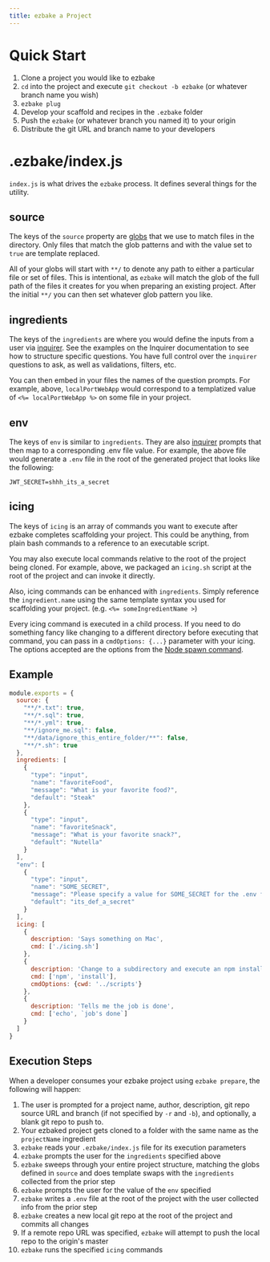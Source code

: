 ```yaml
---
title: ezbake a Project
---
```


# Quick Start

1. Clone a project you would like to ezbake
1. `cd` into the project and execute `git checkout -b ezbake` (or whatever branch name you wish)
1. `ezbake plug`
1. Develop your scaffold and recipes in the `.ezbake` folder
1. Push the `ezbake` (or whatever branch you named it) to your origin
1. Distribute the git URL and branch name to your developers

# .ezbake/index.js

`index.js` is what drives the `ezbake` process. It defines several things for the utility.

## source

The keys of the `source` property are [globs](https://www.npmjs.com/package/minimatch) that we use to match files in the directory. Only files that match the glob patterns and with the value set to `true` are template replaced.

All of your globs will start with `**/` to denote any path to either a particular file or set of files.  This is intentional, as `ezbake` will match the glob of the full path of the files it creates for you when preparing an existing project.  After the initial `**/` you can then set whatever glob pattern you like.

## ingredients

The keys of the `ingredients` are where you would define the inputs from a user via [inquirer](https://www.npmjs.com/package/inquirer).  See the examples on the Inquirer documentation to see how to structure specific questions.  You have full control over the `inquirer` questions to ask, as well as validations, filters, etc.

You can then embed in your files the names of the question prompts.  For example, above, `localPortWebApp` would correspond to a templatized value of `<%= localPortWebApp %>` on some file in your project.

## env

The keys of `env` is similar to `ingredients`. They are also [inquirer](https://www.npmjs.com/package/inquirer) prompts that then map to a corresponding .env file value.  For example, the above file would generate a `.env` file in the root of the generated project that looks like the following:

```
JWT_SECRET=shhh_its_a_secret
```

## icing

The keys of `icing` is an array of commands you want to execute after ezbake completes scaffolding your project. This could be anything, from plain bash commands to a reference to an executable script.

You may also execute local commands relative to the root of the project being cloned. For example, above, we packaged an `icing.sh` script at the root of the project and can invoke it directly.

Also, icing commands can be enhanced with `ingredients`. Simply reference the `ingredient.name` using the same template syntax you used for scaffolding your project. (e.g. `<%= someIngredientName >`)

Every icing command is executed in a child process. If you need to do something fancy like changing to a different directory before executing that command, you can pass in a `cmdOptions: {...}` parameter with your icing. The options accepted are the options from the [Node spawn command](https://nodejs.org/api/child_process.html#child_process_child_process_spawn_command_args_options).

## Example

```js
module.exports = {
  source: {
    "**/*.txt": true,
    "**/*.sql": true,
    "**/*.yml": true,
    "**/ignore_me.sql": false,
    "**/data/ignore_this_entire_folder/**": false,
    "**/*.sh": true
  },
  ingredients: [
    {
      "type": "input",
      "name": "favoriteFood",
      "message": "What is your favorite food?",
      "default": "Steak"
    },
    {
      "type": "input",
      "name": "favoriteSnack",
      "message": "What is your favorite snack?",
      "default": "Nutella"
    }
  ],
  "env": [
    {
      "type": "input",
      "name": "SOME_SECRET",
      "message": "Please specify a value for SOME_SECRET for the .env file",
      "default": "its_def_a_secret"
    }
  ],
  icing: [
    {
      description: 'Says something on Mac',
      cmd: ['./icing.sh']
    },
    {
      description: 'Change to a subdirectory and execute an npm install',
      cmd: ['npm', 'install'],
      cmdOptions: {cwd: '../scripts'}
    },
    {
      description: 'Tells me the job is done',
      cmd: ['echo', `job's done`]
    }
  ]
}
```

## Execution Steps

When a developer consumes your ezbake project using `ezbake prepare`, the following will happen:

1. The user is prompted for a project name, author, description, git repo source URL and branch (if not specified by `-r` and `-b`), and optionally, a blank git repo to push to.
1. Your ezbaked project gets cloned to a folder with the same name as the `projectName` ingredient
1. `ezbake` reads your `.ezbake/index.js` file for its execution parameters
1. `ezbake` prompts the user for the `ingredients` specified above
1. `ezbake` sweeps through your entire project structure, matching the globs defined in `source` and does template swaps with the `ingredients` collected from the prior step
1. `ezbake` prompts the user for the value of the `env` specified
1. `ezbake` writes a `.env` file at the root of the project with the user collected info from the prior step
1. `ezbake` creates a new local git repo at the root of the project and commits all changes
1. If a remote repo URL was specified, `ezbake` will attempt to push the local repo to the origin's master
1. `ezbake` runs the specified `icing` commands
